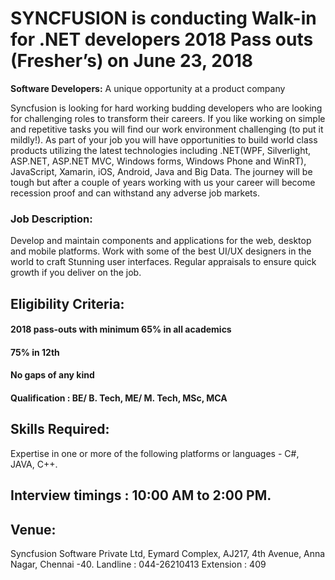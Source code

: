 # SYNCFUSION is conducting Walk-in for .NET developers 2018 Pass outs (Fresher’s) on June 23, 2018

<b>Software Developers:</b> A unique opportunity at a product company

Syncfusion is looking for hard working budding developers who are looking for challenging roles to transform their careers. If you like working on simple and repetitive tasks you will find our work environment challenging (to put it mildly!). As part of your job you will have opportunities to build world class products utilizing the latest technologies including .NET(WPF, Silverlight, ASP.NET, ASP.NET MVC, Windows forms, Windows Phone and WinRT), JavaScript, Xamarin, iOS, Android, Java and Big Data. The journey will be tough but after a couple of years working with us your career will become recession proof and can withstand any adverse job markets.

### Job Description:
Develop and maintain components and applications for the web, desktop and mobile platforms.
Work with some of the best UI/UX designers in the world to craft Stunning user interfaces.
Regular appraisals to ensure quick growth if you deliver on the job.

## Eligibility Criteria:
#### 2018 pass-outs with minimum 65% in all academics
#### 75% in 12th
#### No gaps of any kind
#### Qualification : BE/ B. Tech, ME/ M. Tech, MSc, MCA

## Skills Required:
Expertise in one or more of the following platforms or languages - C#, JAVA, C++.

## Interview timings : 10:00 AM to 2:00 PM.

## Venue:
Syncfusion Software Private Ltd,
Eymard Complex, AJ217,
4th Avenue, Anna Nagar,
Chennai -40.
Landline : 044-26210413 Extension : 409
